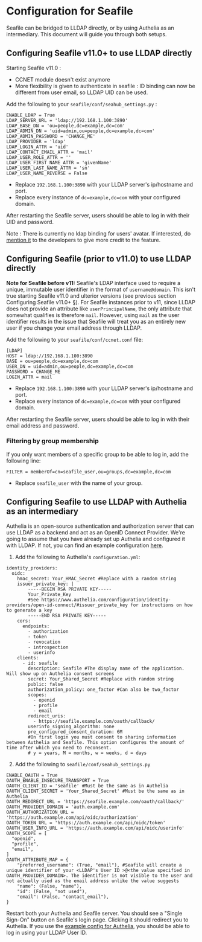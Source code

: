 # Configuration for Seafile
Seafile can be bridged to LLDAP directly, or by using Authelia as an intermediary. This document will guide you through both setups.

## Configuring Seafile v11.0+ to use LLDAP directly
Starting Seafile v11.0 :
- CCNET module doesn't exist anymore
- More flexibility is given to authenticate in seafile : ID binding can now be different from user email, so LLDAP UID can be used.

Add the following to your `seafile/conf/seahub_settings.py` :
```
ENABLE_LDAP = True
LDAP_SERVER_URL = 'ldap://192.168.1.100:3890'
LDAP_BASE_DN = 'ou=people,dc=example,dc=com'
LDAP_ADMIN_DN = 'uid=admin,ou=people,dc=example,dc=com'
LDAP_ADMIN_PASSWORD = 'CHANGE_ME'
LDAP_PROVIDER = 'ldap'
LDAP_LOGIN_ATTR = 'uid'
LDAP_CONTACT_EMAIL_ATTR = 'mail'
LDAP_USER_ROLE_ATTR = ''
LDAP_USER_FIRST_NAME_ATTR = 'givenName'
LDAP_USER_LAST_NAME_ATTR = 'sn'
LDAP_USER_NAME_REVERSE = False
```

* Replace `192.168.1.100:3890` with your LLDAP server's ip/hostname and port.
* Replace every instance of `dc=example,dc=com` with your configured domain.

After restarting the Seafile server, users should be able to log in with their UID and password.

Note : There is currently no ldap binding for users' avatar. If interested, do [mention it](https://forum.seafile.com/t/feature-request-avatar-picture-from-ldap/3350/6) to the developers to give more credit to the feature.

## Configuring Seafile (prior to v11.0) to use LLDAP directly
**Note for Seafile before v11:** Seafile's LDAP interface used to require a unique, immutable user identifier in the format of `username@domain`. This isn't true starting Seafile v11.0 and ulterior versions (see previous section Configuring Seafile v11.0+ §).
For Seafile instances prior to v11, since LLDAP does not provide an attribute like `userPrincipalName`, the only attribute that somewhat qualifies is therefore `mail`. However, using `mail` as the user identifier results in the issue that Seafile will treat you as an entirely new user if you change your email address through LLDAP.

Add the following to your `seafile/conf/ccnet.conf` file:
```
[LDAP]
HOST = ldap://192.168.1.100:3890
BASE = ou=people,dc=example,dc=com
USER_DN = uid=admin,ou=people,dc=example,dc=com
PASSWORD = CHANGE_ME
LOGIN_ATTR = mail
```
* Replace `192.168.1.100:3890` with your LLDAP server's ip/hostname and port.
* Replace every instance of `dc=example,dc=com` with your configured domain.

After restarting the Seafile server, users should be able to log in with their email address and password.

### Filtering by group membership
If you only want members of a specific group to be able to log in, add the following line:
```
FILTER = memberOf=cn=seafile_user,ou=groups,dc=example,dc=com
```
* Replace `seafile_user` with the name of your group.

## Configuring Seafile to use LLDAP with Authelia as an intermediary
Authelia is an open-source authentication and authorization server that can use LLDAP as a backend and act as an OpenID Connect Provider. We're going to assume that you have already set up Authelia and configured it with LLDAP.
If not, you can find an example configuration [here](authelia_config.yml).

1. Add the following to Authelia's `configuration.yml`:
```
identity_providers:
  oidc:
    hmac_secret: Your_HMAC_Secret #Replace with a random string
    issuer_private_key: |
        -----BEGIN RSA PRIVATE KEY-----
        Your_Private_Key
        #See https://www.authelia.com/configuration/identity-providers/open-id-connect/#issuer_private_key for instructions on how to generate a key
        -----END RSA PRIVATE KEY-----
    cors:
      endpoints:
        - authorization
        - token
        - revocation
        - introspection
        - userinfo
    clients:
      - id: seafile
        description: Seafile #The display name of the application. Will show up on Authelia consent screens
        secret: Your_Shared_Secret #Replace with random string
        public: false
        authorization_policy: one_factor #Can also be two_factor
        scopes:
          - openid
          - profile
          - email
        redirect_uris:
          - https://seafile.example.com/oauth/callback/
        userinfo_signing_algorithm: none
        pre_configured_consent_duration: 6M
        #On first login you must consent to sharing information between Authelia and Seafile. This option configures the amount of time after which you need to reconsent.
        # y = years, M = months, w = weeks, d = days
```

2. Add the following to `seafile/conf/seahub_settings.py`
```
ENABLE_OAUTH = True
OAUTH_ENABLE_INSECURE_TRANSPORT = True
OAUTH_CLIENT_ID = 'seafile' #Must be the same as in Authelia
OAUTH_CLIENT_SECRET = 'Your_Shared_Secret' #Must be the same as in Authelia
OAUTH_REDIRECT_URL = 'https://seafile.example.com/oauth/callback/'
OAUTH_PROVIDER_DOMAIN = 'auth.example.com'
OAUTH_AUTHORIZATION_URL = 'https://auth.example.com/api/oidc/authorization'
OAUTH_TOKEN_URL = 'https://auth.example.com/api/oidc/token'
OAUTH_USER_INFO_URL = 'https://auth.example.com/api/oidc/userinfo'
OAUTH_SCOPE = [
  "openid",
  "profile",
  "email",
]
OAUTH_ATTRIBUTE_MAP = {
    "preferred_username": (True, "email"), #Seafile will create a unique identifier of your <LLDAP's User ID >@<the value specified in OAUTH_PROVIDER_DOMAIN>. The identifier is not visible to the user and not actually used as the email address unlike the value suggests
    "name": (False, "name"),
    "id": (False, "not used"),
    "email": (False, "contact_email"),
}
```

Restart both your Authelia and Seafile server. You should see a "Single Sign-On" button on Seafile's login page. Clicking it should redirect you to Authelia. If you use the [example config for Authelia](authelia_config.yml), you should be able to log in using your LLDAP User ID.
